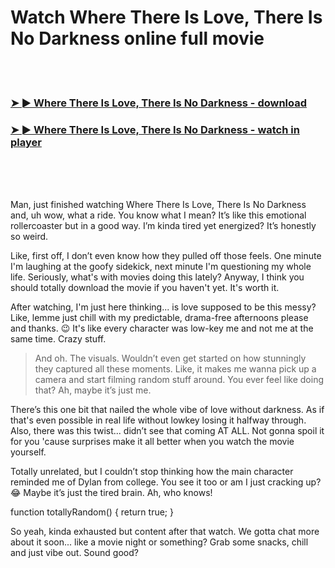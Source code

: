 <h1>Watch Where There Is Love, There Is No Darkness online full movie</h1>


<br><br>

<h3><a href="https://Chriss-dersmordeli1972.github.io/lsrygnfohg/">➤ ► Where There Is Love, There Is No Darkness - download</a></h3> 
<h3><a href="https://Chriss-dersmordeli1972.github.io/lsrygnfohg/">➤ ► Where There Is Love, There Is No Darkness - watch in player</a></h3>


<br><br><br>


Man, just finished watching Where There Is Love, There Is No Darkness and, uh wow, what a ride. You know what I mean? It’s like this emotional rollercoaster but in a good way. I’m kinda tired yet energized? It’s honestly so weird. 

Like, first off, I don’t even know how they pulled off those feels. One minute I'm laughing at the goofy sidekick, next minute I'm questioning my whole life. Seriously, what's with movies doing this lately? Anyway, I think you should totally download the movie if you haven't yet. It's worth it.

After watching, I'm just here thinking... is love supposed to be this messy? Like, lemme just chill with my predictable, drama-free afternoons please and thanks. 😉 It's like every character was low-key me and not me at the same time. Crazy stuff.

> And oh. The visuals. Wouldn’t even get started on how stunningly they captured all these moments. Like, it makes me wanna pick up a camera and start filming random stuff around. You ever feel like doing that? Ah, maybe it’s just me.

There’s this one bit that nailed the whole vibe of love without darkness. As if that's even possible in real life without lowkey losing it halfway through. Also, there was this twist... didn’t see that coming AT ALL. Not gonna spoil it for you 'cause surprises make it all better when you watch the movie yourself.

Totally unrelated, but I couldn’t stop thinking how the main character reminded me of Dylan from college. You see it too or am I just cracking up? 😂 Maybe it’s just the tired brain. Ah, who knows!

function totallyRandom() { return true; }

So yeah, kinda exhausted but content after that watch. We gotta chat more about it soon... like a movie night or something? Grab some snacks, chill and just vibe out. Sound good?
